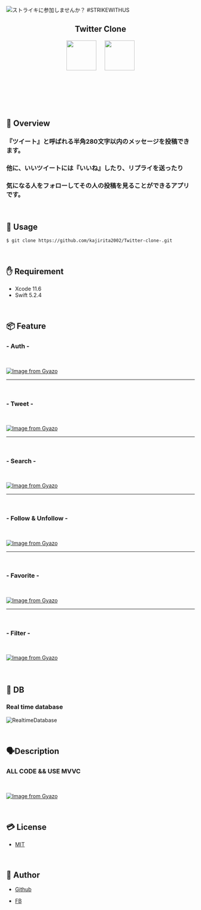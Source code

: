 ![ストライキに参加しませんか？ #STRIKEWITHUS](https://user-images.githubusercontent.com/56577971/90709240-b376af80-e2d6-11ea-93b0-afb8060743d6.png)

<h2 align="center">Twitter Clone</h2>
<p align="center">
  <a href="https://developer.apple.com/swift/images/swift-og.png"><img src="https://developer.apple.com/swift/images/swift-og.png" width="80px;" /></a>
<a>　</a>
  <a href="https://firebase.google.com/"><img src="https://user-images.githubusercontent.com/39142850/71645860-dd686b00-2d21-11ea-93f3-953cee4f0b32.png" height="80px;" /></a>
<a>　</a>
 
<br><br><br>
</p>

<br>

## 👄 Overview

<h3>『ツイート』と呼ばれる半角280文字以内のメッセージを投稿できます。</h3>
<h3>他に、いいツイートには『いいね』したり、リプライを送ったり</h3>
<h3>気になる人をフォローしてその人の投稿を見ることができるアプリです。</h3>

<br>

## 📱 Usage

`$ git clone https://github.com/kajirita2002/Twitter-clone-.git`

<br>

## ✋ Requirement

* Xcode 11.6
* Swift 5.2.4 

<br> 

## 📦 Feature

<h3>- Auth -</h3>

<br>

[![Image from Gyazo](https://i.gyazo.com/c06c66cdf7e28dcfbae8cdb10e111b4a.gif)](https://gyazo.com/c06c66cdf7e28dcfbae8cdb10e111b4a)

---

<br>

<h3>- Tweet -</h3>

<br>

[![Image from Gyazo](https://i.gyazo.com/f12ef56a8f272d0db56ad9f87fff2893.gif)](https://gyazo.com/f12ef56a8f272d0db56ad9f87fff2893)

---

<br>

<h3>- Search -</h3>

<br>

[![Image from Gyazo](https://i.gyazo.com/9b7105ee547985bd04e3eb129135dd90.gif)](https://gyazo.com/9b7105ee547985bd04e3eb129135dd90)

---

<br>

<h3>- Follow & Unfollow -</h3>

<br>

[![Image from Gyazo](https://i.gyazo.com/ac4c5cac8e3544acdc65083ed83b9ea1.gif)](https://gyazo.com/ac4c5cac8e3544acdc65083ed83b9ea1)

---

<br>

<h3>- Favorite -</h3>

<br>

[![Image from Gyazo](https://i.gyazo.com/1f27c81d584ac5dcdfeafd2fa33e47da.gif)](https://gyazo.com/1f27c81d584ac5dcdfeafd2fa33e47da)

---

<br>

<h3>- Filter -</h3>

<br>

[![Image from Gyazo](https://i.gyazo.com/e927c0cd4cfe86bb971d801d8ac325bd.gif)](https://gyazo.com/e927c0cd4cfe86bb971d801d8ac325bd)



<br>

## 🕋 DB　

### Real time database

![RealtimeDatabase](https://user-images.githubusercontent.com/56577971/90711778-8d540e00-e2dc-11ea-8e9f-091af9478cb8.png)


<br>

## 🗣Description

### ALL CODE   &&   USE MVVC

<br>

[![Image from Gyazo](https://i.gyazo.com/f57c3d12825b4773fa92576f9916ea76.png)](https://gyazo.com/f57c3d12825b4773fa92576f9916ea76)

<br>

## 💳 License

- [MIT](https://raw.githubusercontent.com/aocattleya/Ramen-Timer/master/LICENSE) 

<br>

## 👨 Author

- [Github](https://github.com/aocattleya)

- [FB](https://www.facebook.com/rita.kajimura.1/)





